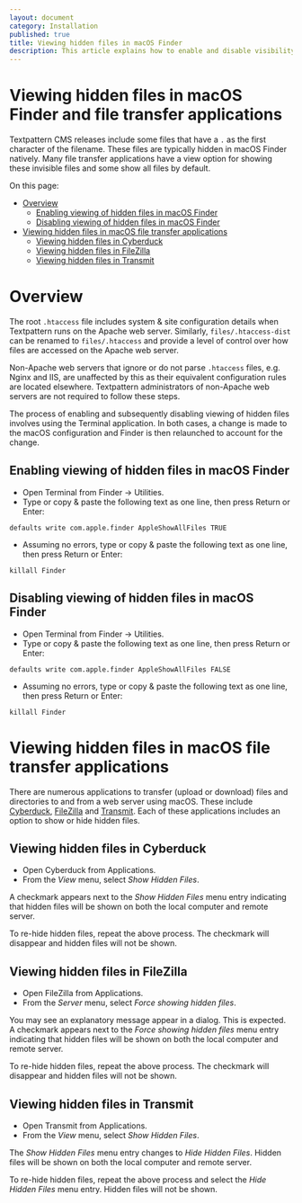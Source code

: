 ```yaml
---
layout: document
category: Installation
published: true
title: Viewing hidden files in macOS Finder
description: This article explains how to enable and disable visibility of hidden files in macOS Finder and file transfer applications.
---
```


# Viewing hidden files in macOS Finder and file transfer applications

Textpattern CMS releases include some files that have a `.` as the first character of the filename. These files are typically hidden in macOS Finder natively. Many file transfer applications have a view option for showing these invisible files and some show all files by default.

On this page:

* [Overview](#overview)
  * [Enabling viewing of hidden files in macOS Finder](#enabling-viewing-of-hidden-files-in-macos-finder)
  * [Disabling viewing of hidden files in macOS Finder](#disabling-viewing-of-hidden-files-in-macos-finder)
* [Viewing hidden files in macOS file transfer applications](#viewing-hidden-files-in-macos-file-transfer-applications)
  * [Viewing hidden files in Cyberduck](#viewing-hidden-files-in-cyberduck)
  * [Viewing hidden files in FileZilla](#viewing-hidden-files-in-filezilla)
  * [Viewing hidden files in Transmit](#viewing-hidden-files-in-transmit)

# Overview

The root `.htaccess` file includes system & site configuration details when Textpattern runs on the Apache web server. Similarly, `files/.htaccess-dist` can be renamed to `files/.htaccess` and provide a level of control over how files are accessed on the Apache web server.

Non-Apache web servers that ignore or do not parse `.htaccess` files, e.g. Nginx and IIS, are unaffected by this as their equivalent configuration rules are located elsewhere. Textpattern administrators of non-Apache web servers are not required to follow these steps.

The process of enabling and subsequently disabling viewing of hidden files involves using the Terminal application. In both cases, a change is made to the macOS configuration and Finder is then relaunched to account for the change.

## Enabling viewing of hidden files in macOS Finder

* Open Terminal from Finder &rarr; Utilities.
* Type or copy & paste the following text as one line, then press Return or Enter:

~~~ shell
defaults write com.apple.finder AppleShowAllFiles TRUE
~~~

* Assuming no errors, type or copy & paste the following text as one line, then press Return or Enter:

~~~ shell
killall Finder
~~~

## Disabling viewing of hidden files in macOS Finder

* Open Terminal from Finder &rarr; Utilities.
* Type or copy & paste the following text as one line, then press Return or Enter:

~~~ shell
defaults write com.apple.finder AppleShowAllFiles FALSE
~~~

* Assuming no errors, type or copy & paste the following text as one line, then press Return or Enter:

~~~ shell
killall Finder
~~~

# Viewing hidden files in macOS file transfer applications

There are numerous applications to transfer (upload or download) files and directories to and from a web server using macOS. These include [Cyberduck](https://cyberduck.io), [FileZilla](https://filezilla-project.org) and [Transmit](https://panic.com/transmit/). Each of these applications includes an option to show or hide hidden files.

## Viewing hidden files in Cyberduck

* Open Cyberduck from Applications.
* From the _View_ menu, select _Show Hidden Files_.

A checkmark appears next to the _Show Hidden Files_ menu entry indicating that hidden files will be shown on both the local computer and remote server.

To re-hide hidden files, repeat the above process. The checkmark will disappear and hidden files will not be shown.

## Viewing hidden files in FileZilla

* Open FileZilla from Applications.
* From the _Server_ menu, select _Force showing hidden files_.

You may see an explanatory message appear in a dialog. This is expected. A checkmark appears next to the _Force showing hidden files_ menu entry indicating that hidden files will be shown on both the local computer and remote server.

To re-hide hidden files, repeat the above process. The checkmark will disappear and hidden files will not be shown.

## Viewing hidden files in Transmit

* Open Transmit from Applications.
* From the _View_ menu, select _Show Hidden Files_.

The _Show Hidden Files_ menu entry changes to _Hide Hidden Files_. Hidden files will be shown on both the local computer and remote server.

To re-hide hidden files, repeat the above process and select the _Hide Hidden Files_ menu entry. Hidden files will not be shown.
